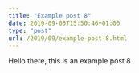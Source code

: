 ```yaml
---
title: "Example post 8"
date: 2019-09-05T15:50:46+01:00
type: "post"
url: /2019/09/example-post-8.html
---
```

Hello there, this is an example post 8

